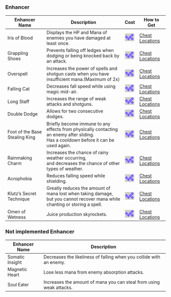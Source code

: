 ### Enhancer

<!-- images or urls list for this page -->
[COST]: ../../../assets/images/wiki/table_of_contents/COST.png
[Chest Locations]:  wiki/en/map/chest_locations

| Enhancer Name	| Description | Cost | How to Get |
| --- | --- | --- | --- |
| Iris of Blood	| Displays the HP and Mana of enemies you have damaged at least once.	| ![COST] | [Chest Locations] |
| Grappling Shoes | Prevents falling off ledges when dodging or being knocked back by an attack. | ![COST] | [Chest Locations] |
| Overspell	| Increases the power of spells and shotgun casts when you have insufficient mana.(Maximum of 2x) | ![COST] | [Chest Locations] |
| Falling Cat	| Decreases fall speed while using magic mid-air. | ![COST] | [Chest Locations] |
| Long Staff | Increases the range of weak attacks and shotguns. | ![COST] | [Chest Locations] |
| Double Dodge | Allows for two consecutive dodges.	| ![COST] | [Chest Locations] |
| Foot of the Base Stealing King | Briefly become immune to any effects from physically contacting an enemy after sliding.<br>Has a cooldown before it can be used again.	| ![COST] | [Chest Locations] |
| Rainmaking Charm | Increases the chance of rainy weather occurring,<br>and decreases the chance of other types of weather. | ![COST] | [Chest Locations] |
| Acrophobia | Reduces falling speed while shielding. | ![COST] | [Chest Locations] |
| Klutz’s Secret Technique | Greatly reduces the amount of mana lost when taking damage,<br>but you cannot recover mana while chanting or storing a spell. | ![COST] | [Chest Locations] |
| Omen of Wetness	| Juice production skyrockets.	| ![COST] | [Chest Locations] |

### Not implemented Enhancer

| Enhancer Name	| Description |
| --- | --- |
| Somatic Insight |	Decreases the likeliness of falling when you collide with an enemy. |
| Magnetic Heart | Lose less mana from enemy absorption attacks. |
| Soul Eater | Increases the amount of mana you can steal from using weak attacks. |
